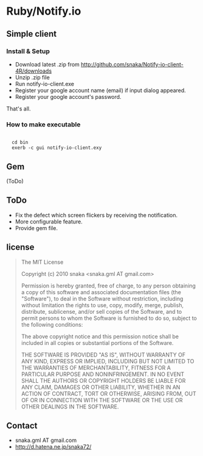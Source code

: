 # Ruby/Notify.io <Beta version>

## Simple client

### Install & Setup

  * Download latest .zip from <http://github.com/snaka/Notify-io-client-4R/downloads>
  * Unzip .zip file
  * Run notify-io-client.exe
  * Register your google account name (email) if input dialog appeared.
  * Register your google account&apos;s password.

That&apos;s all.

### How to make executable

<code>
  cd bin
  exerb -c gui notify-io-client.exy
</code>

## Gem

(ToDo)

## ToDo

  * Fix the defect which screen flickers by receiving the notification.
  * More configurable feature.
  * Provide gem file.

## license

> The MIT License
> 
> Copyright (c) 2010 snaka <snaka.gml AT gmail.com>
> 
> Permission is hereby granted, free of charge, to any person obtaining a copy
> of this software and associated documentation files (the "Software"), to deal
> in the Software without restriction, including without limitation the rights
> to use, copy, modify, merge, publish, distribute, sublicense, and/or sell
> copies of the Software, and to permit persons to whom the Software is
> furnished to do so, subject to the following conditions:
> 
> The above copyright notice and this permission notice shall be included in
> all copies or substantial portions of the Software.
> 
> THE SOFTWARE IS PROVIDED "AS IS", WITHOUT WARRANTY OF ANY KIND, EXPRESS OR
> IMPLIED, INCLUDING BUT NOT LIMITED TO THE WARRANTIES OF MERCHANTABILITY,
> FITNESS FOR A PARTICULAR PURPOSE AND NONINFRINGEMENT. IN NO EVENT SHALL THE
> AUTHORS OR COPYRIGHT HOLDERS BE LIABLE FOR ANY CLAIM, DAMAGES OR OTHER
> LIABILITY, WHETHER IN AN ACTION OF CONTRACT, TORT OR OTHERWISE, ARISING FROM,
> OUT OF OR IN CONNECTION WITH THE SOFTWARE OR THE USE OR OTHER DEALINGS IN
> THE SOFTWARE.

## Contact

  * snaka.gml AT gmail.com
  * http://d.hatena.ne.jp/snaka72/

